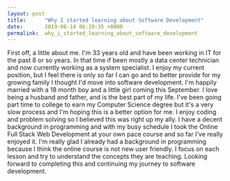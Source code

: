 ```yaml
---
layout: post
title:      "Why I started learning about Software Development"
date:       2019-06-14 06:19:35 +0000
permalink:  why_i_started_learning_about_software_development
---
```



First off, a little about me.  I'm 33 years old and have been working in IT for the past 8 or so years.  In that time if been mostly a data center technician and now currently working as a system specialist.  I enjoy my current position, but I feel there is only so far I can go and to better provide for my growing family I thought I'd move into software development.  I'm happily married with a 18 month boy and a little girl coming this September.  I love being a husband and father, and is the best part of my life.  I've been going part time to college to earn my Computer Science degree but it's a very slow process and I'm hoping this is a better option for me.  I enjoy coding and problem solving so I believed this was right up my ally.  I have a decent background in programming and with my busy schedule I took the Online Full Stack Web Development at your own pace course and so far I've really enjoyed it.  I'm really glad I already had a background in programming because I think the online course is not new user friendly.  I focus on each lesson and try to understand the concepts they are teaching.  Looking forward to completing this and continuing my journey to software development.

